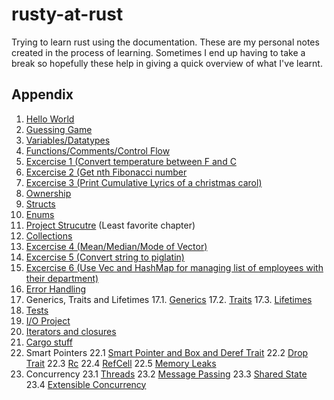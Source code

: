 # rusty-at-rust

Trying to learn rust using the documentation. These are my personal notes created in the process of learning. Sometimes I end up having to take a break so hopefully these help in giving a quick overview of what I've learnt.

## Appendix

1. [Hello World](./official-doc-stuff/0_hello_world/)
2. [Guessing Game](./official-doc-stuff/1_guessing_game/)
3. [Variables/Datatypes](./official-doc-stuff/2_variables)
4. [Functions/Comments/Control Flow](./official-doc-stuff/3_functions)
5. [Excercise 1 (Convert temperature between F and C](./official-doc-stuff/4_temperature_converter)
6. [Excercise 2 (Get nth Fibonacci number](./official-doc-stuff/5_fibonacci)
7. [Excercise 3 (Print Cumulative Lyrics of a christmas carol)](./official-doc-stuff/6_christmas_Carol)
8. [Ownership](./official-doc-stuff/7_ownership)
9. [Structs](./official-doc-stuff/8_struct_learn)
10. [Enums](./official-doc-stuff/9_enums)
11. [Project Strucutre](./official-doc-stuff/10_crate_module) (Least favorite chapter)
12. [Collections](./official-doc-stuff/11_collections)
13. [Excercise 4 (Mean/Median/Mode of Vector)](./official-doc-stuff/12_vector_aggregations)
14. [Excercise 5 (Convert string to piglatin)](./official-doc-stuff/13_piglatin)
15. [Excercise 6 (Use Vec and HashMap for managing list of employees with their department)](./official-doc-stuff/14_company)
16. [Error Handling](./official-doc-stuff/15_error_handling)
17. Generics, Traits and Lifetimes
17.1. [Generics](./official-doc-stuff/16_generics)
17.2. [Traits](./official-doc-stuff/17_traits)
17.3. [Lifetimes](./official-doc-stuff/18_lifetimes)
18. [Tests](./official-doc-stuff/19_testing_practice)
19. [I/O Project](./official-doc-stuff/minigrep)
20. [Iterators and closures](./official-doc-stuff/20_iterator_closure)
21. [Cargo stuff](./official-doc-stuff/21_more_cargo_stuff)
22. Smart Pointers
22.1 [Smart Pointer and Box and Deref Trait](./official-doc-stuff/22_smart_pointer)
22.2 [Drop Trait](./official-doc-stuff/22_smart_pointer_pt2)
22.3 [Rc](./official-doc-stuff/22_smart_pointer_pt2)
22.4 [RefCell](./official-doc-stuff/22_smart_pointer_pt2)
22.5 [Memory Leaks](./official-doc-stuff/22_smart_pointer_pt2)
23. Concurrency
23.1 [Threads](./official-doc-stuff/23_concurrency)
23.2 [Message Passing](./official-doc-stuff/23_concurrency_pt2)
23.3 [Shared State](./official-doc-stuff/23_concurrency_pt3)
23.4 [Extensible Concurrency](./official-doc-stuff/23_concurrency_pt4)